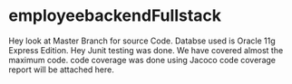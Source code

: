 # employeebackendFullstack
Hey look at Master Branch for source Code.
Databse used is Oracle 11g Express Edition.
Hey Junit testing was done.
We have covered almost the maximum code. code coverage was done using Jacoco code coverage report will be attached here.

